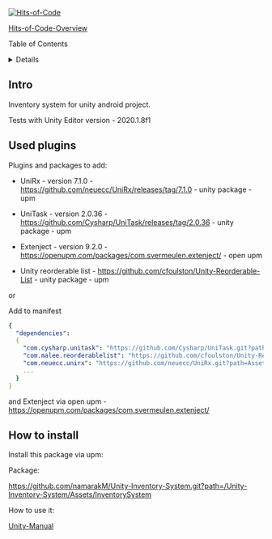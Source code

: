 [![Hits-of-Code](https://hitsofcode.com/github/namarakM/Unity-Inventory-System?branch=main)](https://hitsofcode.com/github/namarakM/Unity-Inventory-System?branch=main/view?branch=main/)

[Hits-of-Code-Overview](https://hitsofcode.com/view/github/namarakM/Unity-Inventory-System?branch=main)

Table of Contents
<details>
  
1. [Intro](#intro)
2. [Used plugins](#plugins-to-add)
3. [How to install](#how-to-install)

</details>

## Intro
Inventory system for unity android project.

Tests with Unity Editor version - 2020.1.8f1

## Used plugins

  <summary>Plugins and packages to add:</summary>
  
- UniRx - version 7.1.0 - https://github.com/neuecc/UniRx/releases/tag/7.1.0 - unity package - upm
  
- UniTask - version 2.0.36 - https://github.com/Cysharp/UniTask/releases/tag/2.0.36 - unity package - upm

- Extenject - version 9.2.0 - https://openupm.com/packages/com.svermeulen.extenject/ - open upm

- Unity reorderable list - https://github.com/cfoulston/Unity-Reorderable-List - unity package - upm 

or 

Add to manifest

```yaml
{
  "dependencies": 
  {
    "com.cysharp.unitask": "https://github.com/Cysharp/UniTask.git?path=src/UniTask/Assets/Plugins/UniTask",
    "com.malee.reorderablelist": "https://github.com/cfoulston/Unity-Reorderable-List.git",
    "com.neuecc.unirx": "https://github.com/neuecc/UniRx.git?path=Assets/Plugins/UniRx/Scripts"
    ...
  }
}
```

and Extenject via open upm - https://openupm.com/packages/com.svermeulen.extenject/



## How to install
Install this package via upm:

Package:

https://github.com/namarakM/Unity-Inventory-System.git?path=/Unity-Inventory-System/Assets/InventorySystem

How to use it:

[Unity-Manual](https://docs.unity3d.com/Manual/upm-ui-giturl.html)
